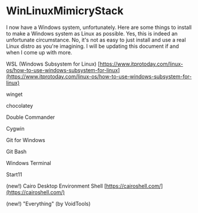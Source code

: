 # WinLinuxMimicryStack

I now have a Windows system, unfortunately. Here are some things to install to make a Windows system as Linux as possible. Yes, this is indeed an unfortunate circumstance. No, it's not as easy to just install and use a real Linux distro as you're imagining. I will be updating this document if and when I come up with more.

WSL (Windows Subsystem for Linux) [https://www.itprotoday.com/linux-os/how-to-use-windows-subsystem-for-linux](https://www.itprotoday.com/linux-os/how-to-use-windows-subsystem-for-linux)

winget

chocolatey

Double Commander

Cygwin

Git for Windows

Git Bash

Windows Terminal

Start11

(new!)
Cairo Desktop Environment Shell [https://cairoshell.com/](https://cairoshell.com/)

(new!)
"Everything" (by VoidTools)
